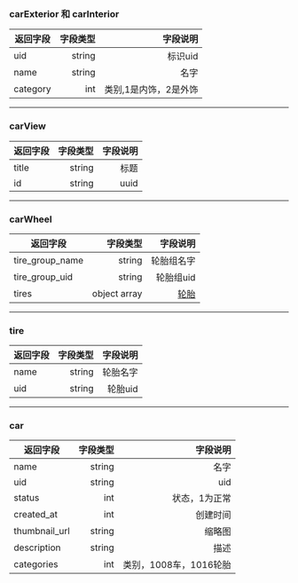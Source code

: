 ### carExterior 和 carInterior
返回字段        | 字段类型 |字段说明 | 
--------------|-----:| ----:|
uid   | string |标识uid |
name   | string |名字 |
category   | int |类别,1是内饰，2是外饰 |

---------------
### carView
返回字段        | 字段类型 |字段说明 | 
--------------|-----:| ----:|
title   | string |标题 |
id   | string |uuid |

------------
### carWheel
返回字段        | 字段类型 |字段说明 | 
--------------|-----:| ----:|
tire_group_name   | string |轮胎组名字 |
tire_group_uid   | string |轮胎组uid |
tires   | object array |[轮胎](http://git.gizmotech.cn/Gizmo/gizmohub/wikis/structs#tire) |

-----------

### tire
返回字段        | 字段类型 |字段说明 | 
--------------|-----:| ----:|
name   | string |轮胎名字 |
uid   | string |轮胎uid |

---------------

### car
返回字段        | 字段类型 |字段说明 | 
--------------|-----:| ----:|
name   | string | 名字|
uid   | string |uid |
status   | int |状态，1为正常 |
created_at| int |创建时间 |
thumbnail_url|string|缩略图|
description|string|描述|
categories|int|类别，1008车，1016轮胎
